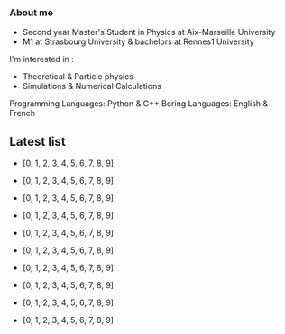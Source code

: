 ### About me
- Second year Master's Student in Physics at Aix-Marseille University
- M1 at Strasbourg University & bachelors at Rennes1 University

I'm interested in :

- Theoretical & Particle physics
- Simulations & Numerical Calculations

Programming Languages: Python & C++
Boring Languages: English & French


## Latest list


- [0, 1, 2, 3, 4, 5, 6, 7, 8, 9]

- [0, 1, 2, 3, 4, 5, 6, 7, 8, 9]

- [0, 1, 2, 3, 4, 5, 6, 7, 8, 9]

- [0, 1, 2, 3, 4, 5, 6, 7, 8, 9]

- [0, 1, 2, 3, 4, 5, 6, 7, 8, 9]

- [0, 1, 2, 3, 4, 5, 6, 7, 8, 9]

- [0, 1, 2, 3, 4, 5, 6, 7, 8, 9]

- [0, 1, 2, 3, 4, 5, 6, 7, 8, 9]

- [0, 1, 2, 3, 4, 5, 6, 7, 8, 9]

- [0, 1, 2, 3, 4, 5, 6, 7, 8, 9]
